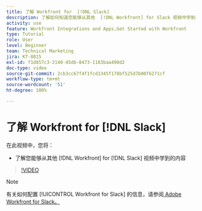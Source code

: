 ```yaml
---
title: 了解 Workfront for  [!DNL Slack]
description: 了解如何知道您能够从其他  [!DNL Workfront] for Slack 视频中学到的内容。
activity: use
feature: Workfront Integrations and Apps,Get Started with Workfront
type: Tutorial
role: User
level: Beginner
team: Technical Marketing
jira: KT-8815
exl-id: f1d857c3-2140-45db-8473-1183baa490d2
doc-type: video
source-git-commit: 2cb3cc67f4f1fcd1345f178bf525d7b00f6271cf
workflow-type: tm+mt
source-wordcount: '51'
ht-degree: 100%

---
```


# 了解 Workfront for [!DNL Slack]

在此视频中，您将：

* 了解您能够从其他 [!DNL Workfront] for [!DNL Slack] 视频中学到的内容

>[!VIDEO](https://video.tv.adobe.com/v/335116/?quality=12&learn=on)

>[!NOTE]
>
>有关如何配置 [!UICONTROL Workfront for Slack] 的信息，请参阅[ Adobe Workfront for Slack。](https://experienceleague.adobe.com/docs/workfront/using/adobe-workfront-integrations/workfront-for-slack/use-workfront-for-slack.html?lang=zh-Hans)

